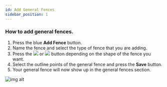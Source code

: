 ```yaml
---
id: Add General Fences
sidebar_position: 1
---
```


### How to add general fences.

1. Press the blue **Add Fence** button.
2. Name the fence and select the type of fence that you are adding.
3. Press the <img src='/img/draw-polygon.png'/> or <img src='/img/draw-circle.png'/> button depending on the shape of the fence you want.
4. Select the outline points of the general fence and press the **Save** button.
5. Your general fence will now show up in the general fences section.

![img alt](/img/generalfences-add-edit.png)
